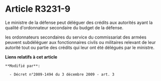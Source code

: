# Article R3231-9

Le ministre de la défense peut déléguer des crédits aux autorités ayant la qualité d'ordonnateur secondaire du budget de la
défense.

les ordonnateurs secondaires du service du commissariat des armées peuvent subdéléguer aux fonctionnaires civils ou
militaires relevant de leur autorité tout ou partie des crédits qui leur ont été délégués par le ministre.

**Liens relatifs à cet article**

	**Modifié par**:

	  - Décret n°2009-1494 du 3 décembre 2009 - art. 3
